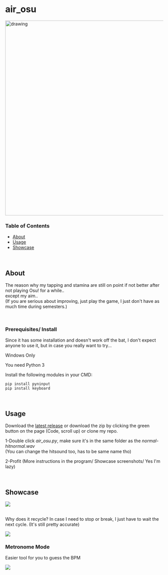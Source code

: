 # air_osu
   
<img src="https://github.com/GokaGokai/air_osu/blob/main/Ressources/preview.gif" alt="drawing" width="620"/>

<!-- TABLE OF CONTENTS -->
### Table of Contents
<ul>
<li><a href="#about">About</a></li>
<li><a href="#usage">Usage</a></li>
<li><a href="#showcase">Showcase</a></li>
</ul>

<br>

<!-- GETTING STARTED -->
## About
The reason why my tapping and stamina are still on point if not better after not playing Osu! for a while..  
except my aim..     
(If you are serious about improving, just play the game, I just don't have as much time during semesters.)
  
<br>

### Prerequisites/ Install

Since it has some installation and doesn't work off the bat, I don't expect anyone to use it, but in case you really want to try...

Windows Only

You need Python 3

Install the following modules in your CMD:
```
pip install pyninput
pip install keyboard
```  
  
<br>

<!-- USAGE EXAMPLES -->
## Usage 
Download the <a href="https://github.com/GokaGokai/air_osu/releases/tag/0.1.0">latest release</a> or download the zip by clicking the green button on the page (Code, scroll up) or clone my repo.  
  
1-Double click *air_osu.py*, make sure it's in the same folder as the *normal-hitnormal.wav*  
(You can change the hitsound too, has to be same name tho)  
  
2-Profit (More instructions in the program/ Showcase screenshots/ Yes I'm lazy)  
  
<br>   

## Showcase

![](https://github.com/GokaGokai/air_osu/blob/main/Ressources/mainMenu.PNG)  
<br>   

Why does it recycle? In case I need to stop or break, I just have to wait the next cycle.
(It's still pretty accurate)


![](https://github.com/GokaGokai/air_osu/blob/main/Ressources/more.gif)

### Metronome Mode
Easier tool for you to guess the BPM
  
![](https://github.com/GokaGokai/air_osu/blob/main/Ressources/metronomeMode.gif)
